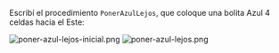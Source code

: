 Escribí el procedimiento `PonerAzulLejos`, que coloque una bolita Azul 4 celdas hacia el Este:

![poner-azul-lejos-inicial.png](https://raw.githubusercontent.com/sagrado-corazon-alcal/mumuki-guia-fundamentos-repeticion-simple/master/images/poner-azul-lejos-inicial.png)
![poner-azul-lejos.png](https://raw.githubusercontent.com/sagrado-corazon-alcal/mumuki-guia-fundamentos-repeticion-simple/master/images/poner-azul-lejos.png)